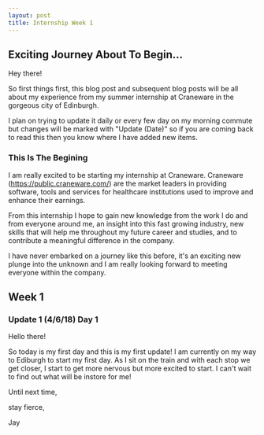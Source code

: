 ```yaml
---
layout: post
title: Internship Week 1 
---
```

## Exciting Journey About To Begin...

Hey there!

So first things first, this blog post and subsequent blog posts will be all about my experience from my summer internship at Craneware in the gorgeous city of Edinburgh. 

I plan on trying to update it daily or every few day on my morning commute but changes will be marked with "Update (Date)" so if you are coming back to read this then you know where I have added new items. 

### This Is The Begining

I am really excited to be starting my internship at Craneware. Craneware (https://public.craneware.com/) are the market leaders in providing software, tools and services for healthcare institutions used to improve and enhance their earnings.

From this internship I hope to gain new knowledge from the work I do and from everyone around me, an insight into this fast growing industry, new skills that will help me throughout my future career and studies, and to contribute a meaningful difference in the company. 

I have never embarked on a journey like this before, it's an exciting new plunge into the unknown and I am really looking forward to meeting everyone within the company. 

## Week 1

### Update 1 (4/6/18) Day 1

Hello there! 

So today is my first day and this is my first update! I am currently on my way to Ediburgh to start my first day. As I sit on the train and with each stop we get closer, I start to get more nervous but more excited to start. I can't wait to find out what will be instore for me!


Until next time, 

stay fierce, 

Jay 
